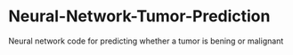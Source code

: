 # Neural-Network-Tumor-Prediction
Neural network code for predicting whether a tumor is bening or malignant
